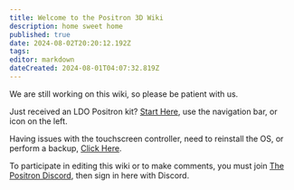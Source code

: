 ```yaml
---
title: Welcome to the Positron 3D Wiki
description: home sweet home
published: true
date: 2024-08-02T20:20:12.192Z
tags: 
editor: markdown
dateCreated: 2024-08-01T04:07:32.819Z
---
```


We are still working on this wiki, so please be patient with us.

Just received an LDO Positron kit? [Start Here](/Printers/Positron/Assembly/00Directory), use the navigation bar, or icon on the left.

Having issues with the touchscreen controller, need to reinstall the OS, or perform a backup, [Click Here](/Printers/Positron/Software/PiImaging).

To participate in editing this wiki or to make comments, you must join [The Positron Discord](https://discord.gg/2VMRfBKbVh), then sign in here with Discord.